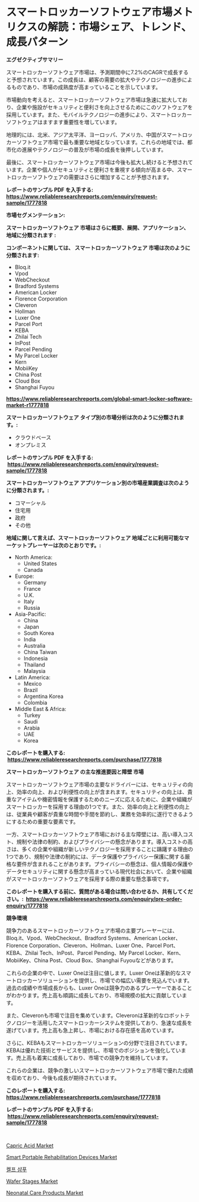 <p><h1>スマートロッカーソフトウェア市場メトリクスの解読：市場シェア、トレンド、成長パターン</h1></p><p><strong>エグゼクティブサマリー</strong></p>
<p><p>スマートロッカーソフトウェア市場は、予測期間中に7.2%のCAGRで成長すると予想されています。この成長は、顧客の需要の拡大やテクノロジーの進歩によるものであり、市場の成熟度が高まっていることを示しています。</p><p>市場動向を考えると、スマートロッカーソフトウェア市場は急速に拡大しており、企業や施設がセキュリティと便利さを向上させるためにこのソフトウェアを採用しています。また、モバイルテクノロジーの進歩により、スマートロッカーソフトウェアはますます重要性を増しています。</p><p>地理的には、北米、アジア太平洋、ヨーロッパ、アメリカ、中国がスマートロッカーソフトウェア市場で最も重要な地域となっています。これらの地域では、都市化の進展やテクノロジーの普及が市場の成長を後押ししています。</p><p>最後に、スマートロッカーソフトウェア市場は今後も拡大し続けると予想されています。企業や個人がセキュリティと便利さを重視する傾向が高まる中、スマートロッカーソフトウェアの需要はさらに増加することが予想されます。</p></p>
<p><strong>レポートのサンプル PDF を入手する: <a href="https://www.reliableresearchreports.com/enquiry/request-sample/1777818">https://www.reliableresearchreports.com/enquiry/request-sample/1777818</a></strong></p>
<p><strong>市場セグメンテーション:</strong></p>
<p><strong> スマートロッカーソフトウェア 市場はさらに概要、展開、アプリケーション、地域に分類されます :</strong></p>
<p><strong>コンポーネントに関しては、 スマートロッカーソフトウェア 市場は次のように分類されます: &nbsp;</strong></p>
<p><ul><li>Bloq.it</li><li>Vpod</li><li>WebCheckout</li><li>Bradford Systems</li><li>American Locker</li><li>Florence Corporation</li><li>Cleveron</li><li>Hollman</li><li>Luxer One</li><li>Parcel Port</li><li>KEBA</li><li>Zhilai Tech</li><li>InPost</li><li>Parcel Pending</li><li>My Parcel Locker</li><li>Kern</li><li>MobiiKey</li><li>China Post</li><li>Cloud Box</li><li>Shanghai Fuyou</li></ul></p>
<p><strong><a href="https://www.reliableresearchreports.com/global-smart-locker-software-market-r1777818">https://www.reliableresearchreports.com/global-smart-locker-software-market-r1777818</a></strong></p>
<p><strong> スマートロッカーソフトウェア タイプ別の市場分析は次のように分類されます。:</strong></p>
<p><ul><li>クラウドベース</li><li>オンプレミス</li></ul></p>
<p><strong>レポートのサンプル PDF を入手する: &nbsp;<a href="https://www.reliableresearchreports.com/enquiry/request-sample/1777818">https://www.reliableresearchreports.com/enquiry/request-sample/1777818</a></strong></p>
<p><strong> スマートロッカーソフトウェア アプリケーション別の市場産業調査は次のように分類されます。:</strong></p>
<p><ul><li>コマーシャル</li><li>住宅用</li><li>政府</li><li>その他</li></ul></p>
<p><strong>地域に関して言えば、スマートロッカーソフトウェア 地域ごとに利用可能なマーケットプレーヤーは次のとおりです。:</strong></p>
<p><ul>
    <li>
        North America:
        <ul>
            <li>United States</li>
            <li>Canada</li>
        </ul>
    </li>
    <li>
        Europe:
        <ul>
            <li>Germany</li>
            <li>France</li>
            <li>U.K.</li>
            <li>Italy</li>
            <li>Russia</li>
        </ul>
    </li>
    <li>
        Asia-Pacific:
        <ul>
            <li>China</li>
            <li>Japan</li>
            <li>South Korea</li>
            <li>India</li>
            <li>Australia</li>
            <li>China Taiwan</li>
            <li>Indonesia</li>
            <li>Thailand</li>
            <li>Malaysia</li>
        </ul>
    </li>
    <li>
        Latin America:
        <ul>
            <li>Mexico</li>
            <li>Brazil</li>
            <li>Argentina Korea</li>
            <li>Colombia</li>
        </ul>
    </li>
    <li>
        Middle East & Africa:
        <ul>
            <li>Turkey</li>
            <li>Saudi</li>
            <li>Arabia</li>
            <li>UAE</li>
            <li>Korea</li>
        </ul>
    </li>
    </ul></p>
<p><strong>このレポートを購入する: &nbsp;<a href="https://www.reliableresearchreports.com/purchase/1777818">https://www.reliableresearchreports.com/purchase/1777818</a></strong></p>
<p><strong>スマートロッカーソフトウェア の主な推進要因と障壁 市場</strong></p>
<p><p>スマートロッカーソフトウェア市場の主要なドライバーには、セキュリティの向上、効率の向上、および利便性の向上が含まれます。セキュリティの向上は、貴重なアイテムや機密情報を保護するためのニーズに応えるために、企業や組織がスマートロッカーを採用する理由の1つです。また、効率の向上と利便性の向上は、従業員や顧客が貴重な時間や手間を節約し、業務を効率的に遂行できるようにするための重要な要素です。</p><p>一方、スマートロッカーソフトウェア市場における主な障壁には、高い導入コスト、規制や法律の制約、およびプライバシーの懸念があります。導入コストの高さは、多くの企業や組織が新しいテクノロジーを採用することに躊躇する理由の1つであり、規制や法律の制約には、データ保護やプライバシー保護に関する厳格な要件が含まれることがあります。プライバシーの懸念は、個人情報の保護やデータセキュリティに関する懸念が高まっている現代社会において、企業や組織がスマートロッカーソフトウェアを採用する際の重要な懸念事項です。</p></p>
<p><strong>このレポートを購入する前に、質問がある場合は問い合わせるか、共有してください。:&nbsp; <a href="https://www.reliableresearchreports.com/enquiry/pre-order-enquiry/1777818">https://www.reliableresearchreports.com/enquiry/pre-order-enquiry/1777818</a></strong></p>
<p><strong>競争環境</strong></p>
<p><p>競争力のあるスマートロッカーソフトウェア市場の主要プレーヤーには、Bloq.it、Vpod、WebCheckout、Bradford Systems、American Locker、Florence Corporation、Cleveron、Hollman、Luxer One、Parcel Port、KEBA、Zhilai Tech、InPost、Parcel Pending、My Parcel Locker、Kern、MobiiKey、China Post、Cloud Box、Shanghai Fuyouなどがあります。</p><p>これらの企業の中で、Luxer Oneは注目に値します。Luxer Oneは革新的なスマートロッカーソリューションを提供し、市場での幅広い需要を見込んでいます。過去の成績や市場成長からも、Luxer Oneは競争力のあるプレーヤーであることがわかります。売上高も順調に成長しており、市場規模の拡大に貢献しています。</p><p>また、Cleveronも市場で注目を集めています。Cleveronは革新的なロボットテクノロジーを活用したスマートロッカーシステムを提供しており、急速な成長を遂げています。売上高も急上昇し、市場における存在感を高めています。</p><p>さらに、KEBAもスマートロッカーソリューションの分野で注目されています。KEBAは優れた技術とサービスを提供し、市場でのポジションを強化しています。売上高も着実に成長しており、市場での競争力を維持しています。</p><p>これらの企業は、競争の激しいスマートロッカーソフトウェア市場で優れた成績を収めており、今後も成長が期待されています。</p></p>
<p><strong>このレポートを購入する: &nbsp; <a href="https://www.reliableresearchreports.com/purchase/1777818">https://www.reliableresearchreports.com/purchase/1777818</a></strong></p>
<p><strong>レポートのサンプル PDF を入手する: &nbsp;<a href="https://www.reliableresearchreports.com/enquiry/request-sample/1777818">https://www.reliableresearchreports.com/enquiry/request-sample/1777818</a></strong><strong></strong></p>
<p>&nbsp;</p>
<p><p><a href="https://issuu.com/reportprime-2/docs/capric-acid-market-size-2030.pptx">Capric Acid Market</a></p><p><a href="https://github.com/johnbach50/Market-Research-Report-List-2/blob/main/smart-portable-rehabilitation-devices-market.md">Smart Portable Rehabilitation Devices Market</a></p><p><a href="https://github.com/idcefvhkdut6/Market-Research-Report-List-1/blob/main/806865023951.md">켈프 샴푸</a></p><p><a href="https://zircon-bluebell-299.notion.site/Wafer-Stages-Market-Focuses-on-Market-Share-Size-and-Projected-Forecast-Till-2031-6db05266ccdc4b6d9ed251f0b619c29a">Wafer Stages Market</a></p><p><a href="https://github.com/lylyparadise/Market-Research-Report-List-2/blob/main/neonatal-care-products-market.md">Neonatal Care Products Market</a></p></p>